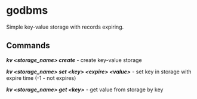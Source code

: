 # godbms

Simple key-value storage with records expiring.

## Commands

**_kv \<storage_name\> create_** - create key-value storage

**_kv \<storage_name\> set \<key\> \<expire\> \<value\>_** - set key in storage with expire time (-1 - not expires)

**_kv \<storage_name\> get \<key\>_** - get value from storage by key